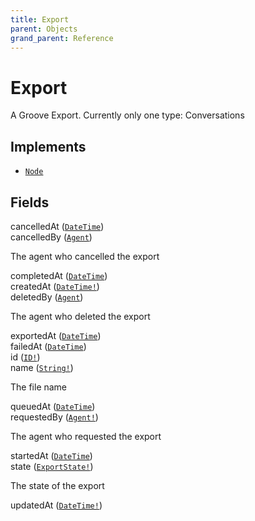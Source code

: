 ```yaml
---
title: Export
parent: Objects
grand_parent: Reference
---
```


# Export

A Groove Export. Currently only one type: Conversations

## Implements

- <code><a href="/docs/reference/interface/node">Node</a></code>

## Fields

<div class="field-entry ">
  <span id="cancelledat" class="field-name anchored">cancelledAt (<code><a href="/docs/reference/scalar/datetime">DateTime</a></code>)</span>

  <div class="description-wrapper">

  </div>
</div>

<div class="field-entry ">
  <span id="cancelledby" class="field-name anchored">cancelledBy (<code><a href="/docs/reference/object/agent">Agent</a></code>)</span>

  <div class="description-wrapper">
   <p>The agent who cancelled the export</p>

  </div>
</div>

<div class="field-entry ">
  <span id="completedat" class="field-name anchored">completedAt (<code><a href="/docs/reference/scalar/datetime">DateTime</a></code>)</span>

  <div class="description-wrapper">

  </div>
</div>

<div class="field-entry ">
  <span id="createdat" class="field-name anchored">createdAt (<code><a href="/docs/reference/scalar/datetime">DateTime!</a></code>)</span>

  <div class="description-wrapper">

  </div>
</div>

<div class="field-entry ">
  <span id="deletedby" class="field-name anchored">deletedBy (<code><a href="/docs/reference/object/agent">Agent</a></code>)</span>

  <div class="description-wrapper">
   <p>The agent who deleted the export</p>

  </div>
</div>

<div class="field-entry ">
  <span id="exportedat" class="field-name anchored">exportedAt (<code><a href="/docs/reference/scalar/datetime">DateTime</a></code>)</span>

  <div class="description-wrapper">

  </div>
</div>

<div class="field-entry ">
  <span id="failedat" class="field-name anchored">failedAt (<code><a href="/docs/reference/scalar/datetime">DateTime</a></code>)</span>

  <div class="description-wrapper">

  </div>
</div>

<div class="field-entry ">
  <span id="id" class="field-name anchored">id (<code><a href="/docs/reference/scalar/id">ID!</a></code>)</span>

  <div class="description-wrapper">

  </div>
</div>

<div class="field-entry ">
  <span id="name" class="field-name anchored">name (<code><a href="/docs/reference/scalar/string">String!</a></code>)</span>

  <div class="description-wrapper">
   <p>The file name</p>

  </div>
</div>

<div class="field-entry ">
  <span id="queuedat" class="field-name anchored">queuedAt (<code><a href="/docs/reference/scalar/datetime">DateTime</a></code>)</span>

  <div class="description-wrapper">

  </div>
</div>

<div class="field-entry ">
  <span id="requestedby" class="field-name anchored">requestedBy (<code><a href="/docs/reference/object/agent">Agent!</a></code>)</span>

  <div class="description-wrapper">
   <p>The agent who requested the export</p>

  </div>
</div>

<div class="field-entry ">
  <span id="startedat" class="field-name anchored">startedAt (<code><a href="/docs/reference/scalar/datetime">DateTime</a></code>)</span>

  <div class="description-wrapper">

  </div>
</div>

<div class="field-entry ">
  <span id="state" class="field-name anchored">state (<code><a href="/docs/reference/enum/exportstate">ExportState!</a></code>)</span>

  <div class="description-wrapper">
   <p>The state of the export</p>

  </div>
</div>

<div class="field-entry ">
  <span id="updatedat" class="field-name anchored">updatedAt (<code><a href="/docs/reference/scalar/datetime">DateTime!</a></code>)</span>

  <div class="description-wrapper">

  </div>
</div>

